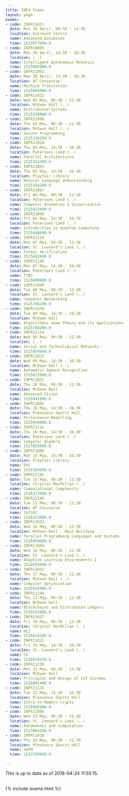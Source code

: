 ```yaml
---
title: INF4 Exams
layout: page
exams:
- code: INFR11011
  date: Mon 30 April, 09:30 - 11:30
  location: Outreach Centre
  name: Advanced Databases
  time: 1525077000.0
- code: INFR10005
  date: Mon 30 April, 14:30 - 16:30
  location: (..)
  name: Intelligent Autonomous Robotics
  time: 1525095000.0
- code: INFR11062
  date: Mon 30 April, 14:30 - 16:30
  location: AT Concourse
  name: Machine Translation
  time: 1525095000.0
- code: INFR11022
  date: Wed 02 May, 09:30 - 11:30
  location: McEwan Hall (..)
  name: Distributed Systems
  time: 1525249800.0
- code: INFR11098
  date: Thu 03 May, 09:30 - 11:30
  location: McEwan Hall (..)
  name: Secure Programming
  time: 1525336200.0
- code: INFR11024
  date: Thu 03 May, 14:30 - 16:30
  location: Patersons Land (..)
  name: Parallel Architectures
  time: 1525354200.0
- code: INFR11061
  date: Thu 03 May, 14:30 - 16:30
  location: Playfair Library
  name: Natural Language Understanding
  time: 1525354200.0
- code: INFR11067
  date: Fri 04 May, 09:30 - 11:30
  location: Patersons Land (..)
  name: Computer Animation & Visualisation
  time: 1525422600.0
- code: INFR11099
  date: Fri 04 May, 14:30 - 16:30
  location: Patersons Land (..)
  name: Introduction to Quantum Computing
  time: 1525440600.0
- code: INFR11129
  date: Mon 07 May, 09:30 - 11:30
  location: St. Leonard's Land (..)
  name: Formal Verification
  time: 1525681800.0
- code: INFR11145
  date: Mon 07 May, 14:30 - 16:30
  location: Patersons Land (..)
  name: TTDS
  time: 1525699800.0
- code: INFR11049
  date: Tue 08 May, 09:30 - 11:30
  location: St. Leonard's Land (..)
  name: Computer Networking
  time: 1525768200.0
- code: INFR11020
  date: Tue 08 May, 14:30 - 16:30
  location: McEwan Hall
  name: Algorithmic Game Theory and its Applications
  time: 1525786200.0
- code: INFR11124
  date: Wed 09 May, 09:30 - 11:30
  location: (..)
  name: Social and Technological Networks
  time: 1525854600.0
- code: INFR11033
  date: Wed 09 May, 14:30 - 16:30
  location: McEwan Hall (..)
  name: Automatic Speech Recognition
  time: 1525872600.0
- code: INFR11031
  date: Thu 10 May, 09:30 - 11:30
  location: McEwan Hall
  name: Advanced Vision
  time: 1525941000.0
- code: INFR11082
  date: Thu 10 May, 14:30 - 16:30
  location: Pleasance Sports Hall
  name: Performance Modelling
  time: 1525959000.0
- code: INFR11111
  date: Thu 10 May, 14:30 - 16:30
  location: Patersons Land (..)
  name: Computer Algebra
  time: 1525959000.0
- code: INFR11088
  date: Mon 14 May, 14:30 - 16:30
  location: Playfair Library
  name: EXC
  time: 1526304600.0
- code: INFR11102
  date: Tue 15 May, 09:30 - 11:30
  location: Chrystal MacMillan (..)
  name: Computational Complexity
  time: 1526373000.0
- code: INFR11146
  date: Tue 15 May, 09:30 - 11:30
  location: AT Concourse
  name: IoTSSC
  time: 1526373000.0
- code: INFR11023
  date: Wed 16 May, 09:30 - 11:30
  location: McEwan Hall - Main Building
  name: Parallel Programming Languages and Systems
  time: 1526459400.0
- code: INFR11069
  date: Wed 16 May, 09:30 - 11:30
  location: St. Leonard's Land (..)
  name: Adaptive Learning Environments 1
  time: 1526459400.0
- code: INFR11032
  date: Thu 17 May, 09:30 - 11:30
  location: McEwan Hall (..)
  name: Compiler Optimisation
  time: 1526545800.0
- code: INFR11144
  date: Thu 17 May, 09:30 - 11:30
  location: McEwan Hall
  name: Blockchains and Distributed Ledgers
  time: 1526545800.0
- code: INFR11017
  date: Fri 18 May, 09:30 - 11:30
  location: Chrystal MacMillan (..)
  name: HCI
  time: 1526632200.0
- code: INFR11021
  date: Fri 18 May, 14:30 - 16:30
  location: St. Leonard's Land (..)
  name: CG
  time: 1526650200.0
- code: INFR11150
  date: Mon 21 May, 09:30 - 11:30
  location: McEwan Hall
  name: Principles and Design of IoT Systems
  time: 1526891400.0
- code: INFR11131
  date: Tue 22 May, 14:30 - 16:30
  location: Pleasance Sports Hall
  name: Intro to Modern Crypto
  time: 1526995800.0
- code: INFR11089
  date: Wed 23 May, 09:30 - 11:30
  location: St. Leonard's Land (..)
  name: Randomness and Computation
  time: 1527064200.0
- code: INFR11038
  date: Thu 24 May, 09:30 - 11:30
  location: Pleasance Sports Hall
  name: SAPM
  time: 1527150600.0

---
```

This is up to date as of 2018-04-24 11:55:15.
<br><br>

{% include exams.html %}
